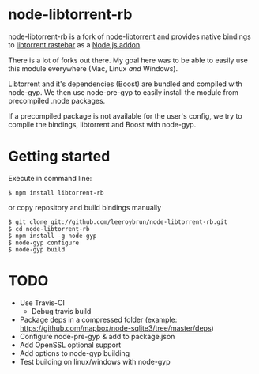 # node-libtorrent-rb

node-libtorrent-rb is a fork of [node-libtorrent](https://github.com/fanatid/node-libtorrent) and provides native bindings to [libtorrent rastebar](http://www.rasterbar.com/products/libtorrent/) as a [Node.js addon](http://nodejs.org/docs/latest/api/addons.html).

There is a lot of forks out there. My goal here was to be able to easily use this module everywhere (Mac, Linux *and* Windows).

Libtorrent and it's dependencies (Boost) are bundled and compiled with node-gyp. We then use node-pre-gyp to easily install the module from precompiled .node packages.

If a precompiled package is not available for the user's config, we try to compile the bindings, libtorrent and Boost with node-gyp.

# Getting started
Execute in command line:
```
$ npm install libtorrent-rb
```
or copy repository and build bindings manually
```
$ git clone git://github.com/leeroybrun/node-libtorrent-rb.git
$ cd node-libtorrent-rb
$ npm install -g node-gyp
$ node-gyp configure
$ node-gyp build
```

# TODO
- Use Travis-CI
	- Debug travis build
- Package deps in a compressed folder (example: https://github.com/mapbox/node-sqlite3/tree/master/deps)
- Configure node-pre-gyp & add to package.json
- Add OpenSSL optional support
- Add options to node-gyp building
- Test building on linux/windows with node-gyp